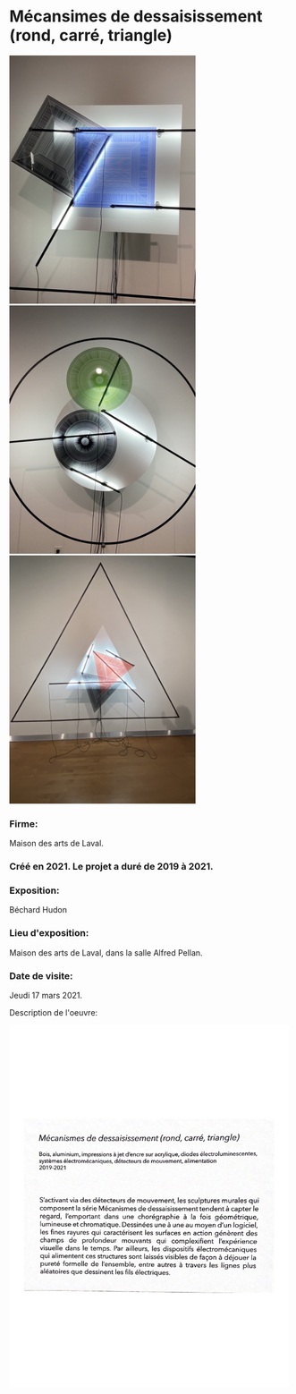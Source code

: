 # Mécansimes de dessaisissement (rond, carré, triangle)

<img src="media/carre.png" style="width: 333px;"></img> <img src="media/cercle.png" style="width: 333px;"></img> <img src="media/triangle.png" style="width: 333px;"></img> 

### Firme:
Maison des arts de Laval.

### Créé en 2021. Le projet a duré de 2019 à 2021.

### Exposition:
Béchard Hudon

### Lieu d'exposition:
Maison des arts de Laval, dans la salle Alfred Pellan.

### Date de visite:
Jeudi 17 mars 2021.

Description de l'oeuvre:

<img src="media/cartel.png" style="width: 500px;"></img> 




